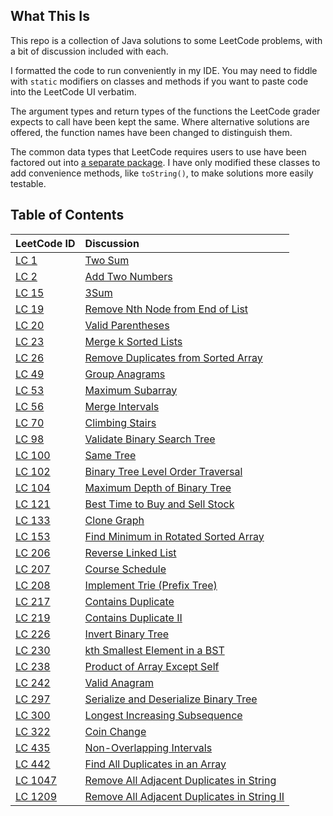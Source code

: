 What This Is
------------

This repo is a collection of Java solutions to some LeetCode problems, with a
bit of discussion included with each.

I formatted the code to run conveniently in my IDE. You may need to fiddle with
`static` modifiers on classes and methods if you want to paste code into the
LeetCode UI verbatim.

The argument types and return types of the functions the LeetCode grader expects
to call have been kept the same. Where alternative solutions are offered, the
function names have been changed to distinguish them.

The common data types that LeetCode requires users to use have been factored out
into [a separate package](./src/main/java/leet/types). I have only modified
these classes to add convenience methods, like `toString()`, to make solutions
more easily testable.

Table of Contents
-----------------
| LeetCode ID | Discussion |
| :--- | :--- |
| [LC 1](https://leetcode.com/problems/two-sum/) | [Two Sum](./src/main/java/leet/problems/leet1) |
| [LC 2](https://leetcode.com/problems/add-two-numbers/) | [Add Two Numbers](./src/main/java/leet/problems/leet2)
| [LC 15](https://leetcode.com/problems/3sum/) | [3Sum](./src/main/java/leet/problems/leet15) |
| [LC 19](https://leetcode.com/problems/remove-nth-node-from-end-of-list/) | [Remove Nth Node from End of List](./src/main/java/leet/problems/leet19) |
| [LC 20](https://leetcode.com/problems/valid-parentheses/) | [Valid Parentheses](./src/main/java/leet/problems/leet20) |
| [LC 23](https://leetcode.com/problems/merge-k-sorted-lists/) | [Merge k Sorted Lists](./src/main/java/leet/problems/leet23) |
| [LC 26](https://leetcode.com/problems/remove-duplicates-from-sorted-array/) | [Remove Duplicates from Sorted Array](./src/main/java/leet/problems/leet26) |
| [LC 49](https://leetcode.com/problems/group-anagrams/) | [Group Anagrams](./src/main/java/leet/problems/leet49) |
| [LC 53](https://leetcode.com/problems/maximum-subarray/) | [Maximum Subarray](./src/main/java/leet/problems/leet53) |
| [LC 56](https://leetcode.com/problems/merge-intervals/) | [Merge Intervals](./src/main/java/leet/problems/leet56) |
| [LC 70](https://leetcode.com/problems/climbing-stairs/) | [Climbing Stairs](./src/main/java/leet/problems/leet70) |
| [LC 98](https://leetcode.com/problems/validate-binary-search-tree/) | [Validate Binary Search Tree](./src/main/java/leet/problems/leet98) |
| [LC 100](https://leetcode.com/problems/same-tree/) | [Same Tree](./src/main/java/leet/problems/leet100) |
| [LC 102](https://leetcode.com/problems/binary-tree-level-order-traversal/) | [Binary Tree Level Order Traversal](./src/main/java/leet/problems/leet102) |
| [LC 104](https://leetcode.com/problems/maximum-depth-of-binary-tree/) | [Maximum Depth of Binary Tree](./src/main/java/leet/problems/leet104) |
| [LC 121](https://leetcode.com/problems/best-time-to-buy-and-sell-stock/) | [Best Time to Buy and Sell Stock](./src/main/java/leet/problems/leet121) |
| [LC 133](https://leetcode.com/problems/clone-graph/) | [Clone Graph](./src/main/java/leet/problems/leet133) |
| [LC 153](https://leetcode.com/problems/find-minimum-in-rotated-sorted-array/) | [Find Minimum in Rotated Sorted Array](./src/main/java/leet/problems/leet153) |
| [LC 206](https://leetcode.com/problems/reverse-linked-list/) | [Reverse Linked List](./src/main/java/leet/problems/leet206) |
| [LC 207](https://leetcode.com/problems/course-schedule/) | [Course Schedule](./src/main/java/leet/problems/leet207) |
| [LC 208](https://leetcode.com/problems/implement-trie-prefix-tree/) | [Implement Trie (Prefix Tree)](./src/main/java/leet/problems/leet208) |
| [LC 217](https://leetcode.com/problems/contains-duplicate/) | [Contains Duplicate](./src/main/java/leet/problems/leet217) |
| [LC 219](https://leetcode.com/problems/contains-duplicate-ii/) | [Contains Duplicate II](./src/main/java/leet/problems/leet219) |
| [LC 226](https://leetcode.com/problems/invert-binary-tree/) | [Invert Binary Tree](./src/main/java/leet/problems/leet226) |
| [LC 230](https://leetcode.com/problems/kth-smallest-element-in-a-bst/) | [kth Smallest Element in a BST](./src/main/java/leet/problems/leet230) |
| [LC 238](https://leetcode.com/problems/product-of-array-except-self/) | [Product of Array Except Self](./src/main/java/leet/problems/leet238) |
| [LC 242](https://leetcode.com/problems/valid-anagram/) | [Valid Anagram](./src/main/java/leet/problems/leet242) |
| [LC 297](https://leetcode.com/problems/serialize-and-deserialize-binary-tree/) | [Serialize and Deserialize Binary Tree](./src/main/java/leet/problems/leet297) |
| [LC 300](https://leetcode.com/problems/longest-increasing-subsequence/) | [Longest Increasing Subsequence](./src/main/java/leet/problems/leet300) |
| [LC 322](https://leetcode.com/problems/coin-change/) | [Coin Change](./src/main/java/leet/problems/leet322) |
| [LC 435](https://leetcode.com/problems/non-overlapping-intervals/) | [Non-Overlapping Intervals](./src/main/java/leet/problems/leet435) |
| [LC 442](https://leetcode.com/problems/find-all-duplicates-in-an-array/) | [Find All Duplicates in an Array](./src/main/java/leet/problems/leet442) |
| [LC 1047](https://leetcode.com/problems/remove-all-adjacent-duplicates-in-string/) | [Remove All Adjacent Duplicates in String](./src/main/java/leet/problems/leet1047) |
| [LC 1209](https://leetcode.com/problems/remove-all-adjacent-duplicates-in-string-ii/) | [Remove All Adjacent Duplicates in String II](./src/main/java/leet/problems/leet1209) |
